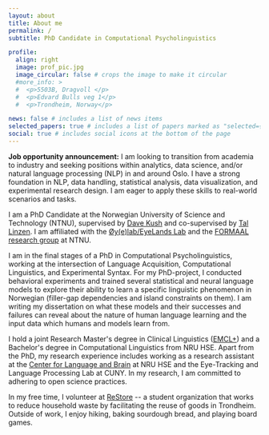 ```yaml
---
layout: about
title: About me
permalink: /
subtitle: PhD Candidate in Computational Psycholinguistics

profile:
  align: right
  image: prof_pic.jpg
  image_circular: false # crops the image to make it circular
  #more_info: >
  #  <p>5503B, Dragvoll </p>
  #  <p>Edvard Bulls veg 1</p>
  #  <p>Trondheim, Norway</p>

news: false # includes a list of news items
selected_papers: true # includes a list of papers marked as "selected={true}"
social: true # includes social icons at the bottom of the page
---
```

**Job opportunity announcement:** I am looking to transition from academia to industry and seeking positions within analytics, data science, and/or natural language processing (NLP) in and around Oslo. I have a strong foundation in NLP, data handling, statistical analysis, data visualization, and experimental
research design. I am eager to apply these skills to real-world scenarios and tasks.

I am a PhD Candidate at the Norwegian University of Science and Technology (NTNU), supervised by [Dave Kush](https://davewkush.github.io/) and co-supervised by [Tal Linzen](https://tallinzen.net/). I am affiliated with the [Øy(e)lab/EyeLands Lab](https://davewkush.github.io/oeyelab.html) and the [FORMAAL research group](https://www.ntnu.edu/isl/formaal) at NTNU. 

I am in the final stages of a PhD in Computational Psycholinguistics, working at the intersection of Language Acquisition, Computational Linguistics, and Experimental Syntax. For my PhD-project, I conducted behavioral experiments and trained several statistical and neural language models to explore their ability to learn a specific linguistic phenomenon in Norwegian (filler-gap dependencies and island constraints on them). I am writing my dissertation on what these models and their successes and failures can reveal about the nature of human language learning and the input data which humans and models learn from. 

I hold a joint Research Master's degree in Clinical Linguistics ([EMCL+](https://emcl.eu/)) and a Bachelor's degree in Computational Linguistics from NRU HSE. Apart from the PhD, my research experience includes working as a research assistant at the [Center for Language and Brain](https://www.hse.ru/en/neuroling/) at NRU HSE and the Eye-Tracking and Language Processing Lab at CUNY. In my research, I am committed to adhering to open science practices.

In my free time, I volunteer at [ReStore](https://www.rethinkrestore.no/) -- a student organization that works to reduce household waste by facilitating the reuse of goods in Trondheim. Outside of work, I enjoy hiking, baking sourdough bread, and playing board games.

